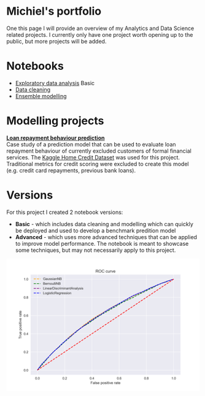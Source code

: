 # Michiel's portfolio
One this page I will provide an overview of my Analytics and Data Science related projects. I currently only have one project worth opening up to the public, but more projects will be added.

# Notebooks
- [Exploratory data analysis](https://github.com/Dutchmick/loan_repayment_prediction/blob/master/notebooks/Homecred%20-%20Exploratory%20analysis.ipynb)
Basic
- [Data cleaning](https://github.com/Dutchmick/loan_repayment_prediction/blob/master/notebooks/Homecred%20-%20Data%20cleaning.ipynb)
- [Ensemble modelling](https://github.com/Dutchmick/loan_repayment_prediction/blob/master/notebooks/Homecred%20-%20ML%20ensemble.ipynb)

# Modelling projects
**[Loan repayment behaviour prediction](https://github.com/Dutchmick/loan_repayment_prediction)**<br/>
Case study of a prediction model that can be used to evaluate loan repayment behaviour of currently excluded customers of formal financial services. The [Kaggle Home Credit Dataset](https://www.kaggle.com/c/home-credit-default-risk) was used for this project. Traditional metrics for credit scoring were excluded to create this model (e.g. credit card repayments, previous bank loans).

# Versions
For this project I created 2 notebook versions:
- **Basic** - which includes data cleaning and modelling which can quickly be deployed and used to develop a benchmark predition model
- **Advanced** - which uses more advanced techniques that can be applied to improve model performance. The notebook is meant to showcase some techniques, but may not necessarily apply to this project.

![](/Images/ROC_graph.png)


<br/><br/><br/><br/><br/><br/><br/><br/><br/><br/><br/><br/><br/><br/><br/><br/><br/><br/><br/><br/><br/>


